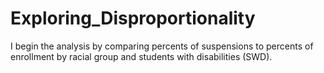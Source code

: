 # Exploring_Disproportionality
I begin the analysis by comparing percents of suspensions to percents of enrollment by racial group and students with disabilities (SWD).
